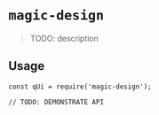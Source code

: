 # `magic-design`

> TODO: description

## Usage

```
const qUi = require('magic-design');

// TODO: DEMONSTRATE API
```
